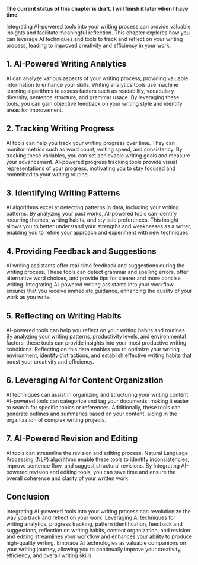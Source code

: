 **The current status of this chapter is draft. I will finish it later when I have time**

Integrating AI-powered tools into your writing process can provide valuable insights and facilitate meaningful reflection. This chapter explores how you can leverage AI techniques and tools to track and reflect on your writing process, leading to improved creativity and efficiency in your work.

**1. AI-Powered Writing Analytics**
-----------------------------------

AI can analyze various aspects of your writing process, providing valuable information to enhance your skills. Writing analytics tools use machine learning algorithms to assess factors such as readability, vocabulary diversity, sentence structure, and grammar usage. By leveraging these tools, you can gain objective feedback on your writing style and identify areas for improvement.

**2. Tracking Writing Progress**
--------------------------------

AI tools can help you track your writing progress over time. They can monitor metrics such as word count, writing speed, and consistency. By tracking these variables, you can set achievable writing goals and measure your advancement. AI-powered progress tracking tools provide visual representations of your progress, motivating you to stay focused and committed to your writing routine.

**3. Identifying Writing Patterns**
-----------------------------------

AI algorithms excel at detecting patterns in data, including your writing patterns. By analyzing your past works, AI-powered tools can identify recurring themes, writing habits, and stylistic preferences. This insight allows you to better understand your strengths and weaknesses as a writer, enabling you to refine your approach and experiment with new techniques.

**4. Providing Feedback and Suggestions**
-----------------------------------------

AI writing assistants offer real-time feedback and suggestions during the writing process. These tools can detect grammar and spelling errors, offer alternative word choices, and provide tips for clearer and more concise writing. Integrating AI-powered writing assistants into your workflow ensures that you receive immediate guidance, enhancing the quality of your work as you write.

**5. Reflecting on Writing Habits**
-----------------------------------

AI-powered tools can help you reflect on your writing habits and routines. By analyzing your writing patterns, productivity levels, and environmental factors, these tools can provide insights into your most productive writing conditions. Reflecting on this data enables you to optimize your writing environment, identify distractions, and establish effective writing habits that boost your creativity and efficiency.

**6. Leveraging AI for Content Organization**
---------------------------------------------

AI techniques can assist in organizing and structuring your writing content. AI-powered tools can categorize and tag your documents, making it easier to search for specific topics or references. Additionally, these tools can generate outlines and summaries based on your content, aiding in the organization of complex writing projects.

**7. AI-Powered Revision and Editing**
--------------------------------------

AI tools can streamline the revision and editing process. Natural Language Processing (NLP) algorithms enable these tools to identify inconsistencies, improve sentence flow, and suggest structural revisions. By integrating AI-powered revision and editing tools, you can save time and ensure the overall coherence and clarity of your written work.

**Conclusion**
--------------

Integrating AI-powered tools into your writing process can revolutionize the way you track and reflect on your work. Leveraging AI techniques for writing analytics, progress tracking, pattern identification, feedback and suggestions, reflection on writing habits, content organization, and revision and editing streamlines your workflow and enhances your ability to produce high-quality writing. Embrace AI technologies as valuable companions on your writing journey, allowing you to continually improve your creativity, efficiency, and overall writing skills.
